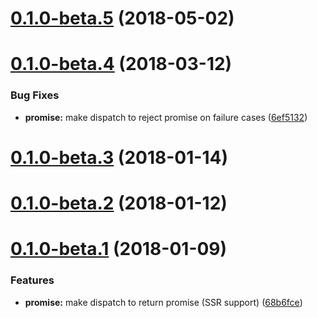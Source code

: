 <a name="0.1.0-beta.5"></a>
# [0.1.0-beta.5](https://github.com/hk-labs/redux-http-request-middleware/compare/v0.1.0-beta.4...v0.1.0-beta.5) (2018-05-02)



<a name="0.1.0-beta.4"></a>
# [0.1.0-beta.4](https://github.com/hk-labs/redux-http-request-middleware/compare/v0.1.0-beta.3...v0.1.0-beta.4) (2018-03-12)


### Bug Fixes

* **promise:** make dispatch to reject promise on failure cases ([6ef5132](https://github.com/hk-labs/redux-http-request-middleware/commit/6ef5132))



<a name="0.1.0-beta.3"></a>
# [0.1.0-beta.3](https://github.com/hk-labs/redux-http-request-middleware/compare/v0.1.0-beta.2...v0.1.0-beta.3) (2018-01-14)



<a name="0.1.0-beta.2"></a>
# [0.1.0-beta.2](https://github.com/hk-labs/redux-http-request-middleware/compare/v0.1.0-beta.1...v0.1.0-beta.2) (2018-01-12)



<a name="0.1.0-beta.1"></a>
# [0.1.0-beta.1](https://github.com/hk-labs/redux-http-request-middleware/compare/68b6fce...v0.1.0-beta.1) (2018-01-09)


### Features

* **promise:** make dispatch to return promise (SSR support) ([68b6fce](https://github.com/hk-labs/redux-http-request-middleware/commit/68b6fce))



